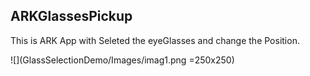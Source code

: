 ## ARKGlassesPickup
This is ARK App with Seleted the eyeGlasses and change the Position.

![](GlassSelectionDemo/Images/imag1.png =250x250)





